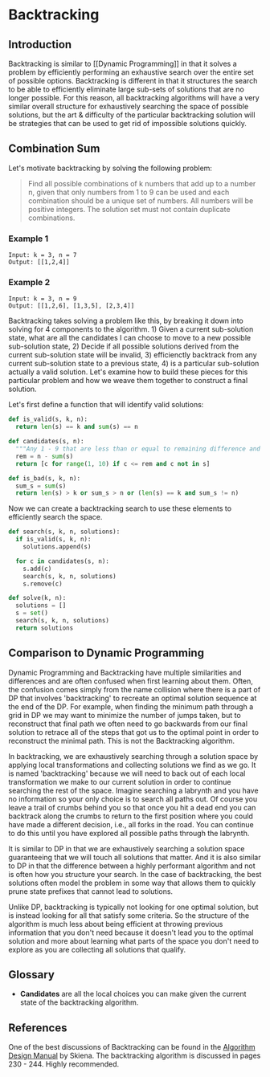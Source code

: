 # Backtracking

## Introduction
Backtracking is similar to [[Dynamic Programming]] in that it solves a problem by efficiently performing an exhaustive search over the entire set of possible options. Backtracking is different in that it structures the search to be able to efficiently eliminate large sub-sets of solutions that are no longer possible. For this reason, all backtracking algorithms will have a very similar overall structure for exhaustively searching the space of possible solutions, but the art & difficulty of the particular backtracking solution will be strategies that can be used to get rid of impossible solutions quickly.

## Combination Sum
Let's motivate backtracking by solving the following problem:

> Find all possible combinations of k numbers that add up to a number n, given that only numbers from 1 to 9 can be used and each combination should be a unique set of numbers. All numbers will be positive integers. The solution set must not contain duplicate combinations.

### Example 1
```
Input: k = 3, n = 7
Output: [[1,2,4]]
```

### Example 2
```
Input: k = 3, n = 9
Output: [[1,2,6], [1,3,5], [2,3,4]]
```

Backtracking takes solving a problem like this, by breaking it down into solving for 4 components to the algorithm. 1) Given a current sub-solution state, what are all the candidates I can choose to move to a new possible sub-solution state, 2) Decide if all possible solutions derived from the current sub-solution state will be invalid, 3) efficienctly backtrack from any current sub-solution state to a previous state, 4) is a particular sub-solution actually a valid solution. Let's examine how to build these pieces for this particular problem and how we weave them together to construct a final solution.

Let's first define a function that will identify valid solutions:
```python
def is_valid(s, k, n):
  return len(s) == k and sum(s) == n
```

```python
def candidates(s, n):
  """Any 1 - 9 that are less than or equal to remaining difference and have not been used"""
  rem = n - sum(s)
  return [c for range(1, 10) if c <= rem and c not in s]
```

```python
def is_bad(s, k, n):
  sum_s = sum(s)
  return len(s) > k or sum_s > n or (len(s) == k and sum_s != n) 
```

Now we can create a backtracking search to use these elements to efficiently search the space.

```python
def search(s, k, n, solutions):
  if is_valid(s, k, n):
    solutions.append(s)

  for c in candidates(s, n):
    s.add(c)
    search(s, k, n, solutions)
    s.remove(c)

def solve(k, n):
  solutions = []
  s = set()
  search(s, k, n, solutions)
  return solutions
```

## Comparison to Dynamic Programming
Dynamic Programming and Backtracking have multiple similarities and differences and are often confused when first learning about them. Often, the confusion comes simply from the name collision where there is a part of DP that involves 'backtracking' to recreate an optimal solution sequence at the end of the DP. For example, when finding the minimum path through a grid in DP we may want to minimize the number of jumps taken, but to reconstruct that final path we often need to go backwards from our final solution to retrace all of the steps that got us to the optimal point in order to reconstruct the minimal path. This is not the Backtracking algorithm.

In backtracking, we are exhaustively searching through a solution space by applying local transformations and collecting solutions we find as we go. It is named 'backtracking' because we will need to back out of each local transformation we make to our current solution in order to continue searching the rest of the space. Imagine searching a labrynth and you have no information so your only choice is to search all paths out. Of course you leave a trail of crumbs behind you so that once you hit a dead end you can backtrack along the crumbs to return to the first position where you could have made a different decision, i.e., all forks in the road. You can continue to do this until you have explored all possible paths through the labrynth.  

It is similar to DP in that we are exhaustively searching a solution space guaranteeing that we will touch all solutions that matter. And it is also similar to DP in that the difference between a highly performant algorithm and not is often how you structure your search. In the case of backtracking, the best solutions often model the problem in some way that allows them to quickly prune state prefixes that cannot lead to solutions.

Unlike DP, backtracking is typically not looking for one optimal solution, but is instead looking for all that satisfy some criteria. So the structure of the algorithm is much less about being efficient at throwing previous information that you don't need because it doesn't lead you to the optimal solution and more about learning what parts of the space you don't need to explore as you are collecting all solutions that qualify.

## Glossary
 * **Candidates** are all the local choices you can make given the current state of the backtracking algorithm.

## References
One of the best discussions of Backtracking can be found in the [Algorithm Design Manual](https://github.com/addyrookie/Depot-App/raw/master/gmail/The%20Algorithm%20Design%20Manual%202ed%20%20by%20Steven%20S.%20Skiena.pdf) by Skiena. The backtracking algorithm is discussed in pages 230 - 244. Highly recommended.
